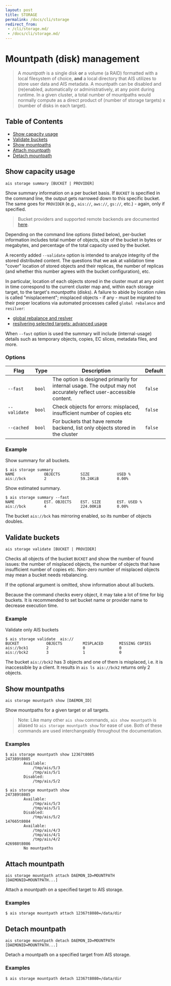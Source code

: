 ```yaml
---
layout: post
title: STORAGE
permalink: /docs/cli/storage
redirect_from:
 - /cli/storage.md/
 - /docs/cli/storage.md/
---
```


# Mountpath (disk) management

> A *mountpath* is a single disk **or** a volume (a RAID) formatted with a local filesystem of choice, **and** a local directory that AIS utilizes to store user data and AIS metadata. A mountpath can be disabled and (re)enabled, automatically or administratively, at any point during runtime. In a given cluster, a total number of mountpaths would normally compute as a direct product of (number of storage targets) x (number of disks in each target).

## Table of Contents
- [Show capacity usage](#show-capacity-usage)
- [Validate buckets](#validate-buckets)
- [Show mountpaths](#show-mountpaths)
- [Attach mountpath](#attach-mountpath)
- [Detach mountpath](#detach-mountpath)

## Show capacity usage

`ais storage summary [BUCKET | PROVIDER]`

Show summary information on a per bucket basis. If `BUCKET` is specified in the command line, the output gets narrowed down to this specific bucket. The same goes for `PROVIDER` (e.g., `ais://`, `aws://`, `gs://`, etc.) - again, only if specified.

> Bucket providers and supported remote backends are documented [here](/docs/providers.md).

Depending on the command line options (listed below), per-bucket information includes total number of objects, size of the bucket in bytes or megabytes, and percentage of the total capacity used by the bucket.

A recently added `--validate` option is intended to analyze integrity of the stored distributed content. The questions that we ask at validation time "cover" location of stored objects and their replicas, the number of replicas (and whether this number agrees with the bucket configuration), etc.

In particular, location of each objects stored in the cluster must at any point in time correspond to the current cluster map and, within each storage target, to the target's *mountpaths* (disks).  A failure to abide by location rules is called "misplacement"; misplaced objects - if any - must be migrated to their proper locations via automated processes called `global rebalance` and `resilver`:

* [global rebalance and reslver](/docs/rebalance.md)
* [resilvering selected targets: advanced usage](/docs/resourcesvanced.md)

When `--fast` option is used the summary will include (internal-usage) details such as temporary objects, copies, EC slices, metadata files, and more.

### Options

| Flag | Type | Description | Default |
| --- | --- | --- | --- |
| `--fast` | `bool` | The option is designed primarily for internal usage. The output may not accurately reflect user-accessible content. | `false` |
| `--validate` | `bool` | Check objects for errors: misplaced, insufficient number of copies etc | `false` |
| `--cached` | `bool` | For buckets that have remote backend, list only objects stored in the cluster | `false` |

### Example

Show summary for all buckets.

```console
$ ais storage summary
NAME             OBJECTS         SIZE            USED %
ais://bck        2               59.24KiB        0.00%
```

Show estimated summary.

```console
$ ais storage summary --fast
NAME             EST. OBJECTS    EST. SIZE       EST. USED %
ais://bck        4               224.00KiB       0.00%
```

The bucket `ais://bck` has mirroring enabled, so its number of objects doubles.

## Validate buckets

`ais storage validate [BUCKET | PROVIDER]`

Checks all objects of the bucket `BUCKET` and show the number of found issues:
the number of misplaced objects, the number of objects that have insufficient number of copies etc.
Non-zero number of misplaced objects may mean a bucket needs rebalancing.

If the optional argument is omitted, show information about all buckets.

Because the command checks every object, it may take a lot of time for big buckets.
It is recommended to set bucket name or provider name to decrease execution time.

### Example

Validate only AIS buckets

```
$ ais storage validate  ais://
BUCKET            OBJECTS         MISPLACED       MISSING COPIES
ais://bck1        2               0               0
ais://bck2        3               1               0
```

The bucket `ais://bck2` has 3 objects and one of them is misplaced, i.e. it is inaccessible by a client.
It results in `ais ls ais://bck2` returns only 2 objects.

## Show mountpaths

`ais storage mountpath show [DAEMON_ID]`

Show mountpaths for a given target or all targets.

> Note: Like many other `ais show` commands, `ais show mountpath` is aliased to `ais storage mountpath show` for ease of use.
> Both of these commands are used interchangeably throughout the documentation.

### Examples

```console
$ ais storage mountpath show 12367t8085
247389t8085
        Available:
			/tmp/ais/5/3
			/tmp/ais/5/1
        Disabled:
			/tmp/ais/5/2

$ ais storage mountpath show
247389t8085
        Available:
			/tmp/ais/5/3
			/tmp/ais/5/1
        Disabled:
			/tmp/ais/5/2
147665t8084
        Available:
			/tmp/ais/4/3
			/tmp/ais/4/1
			/tmp/ais/4/2
426988t8086
		No mountpaths
```

## Attach mountpath

`ais storage mountpath attach DAEMON_ID=MOUNTPATH [DAEMONID=MOUNTPATH...]`

Attach a mountpath on a specified target to AIS storage.

### Examples

```console
$ ais storage mountpath attach 12367t8080=/data/dir
```

## Detach mountpath

`ais storage mountpath detach DAEMON_ID=MOUNTPATH [DAEMONID=MOUNTPATH...]`

Detach a mountpath on a specified target from AIS storage.

### Examples

```console
$ ais storage mountpath detach 12367t8080=/data/dir
```
